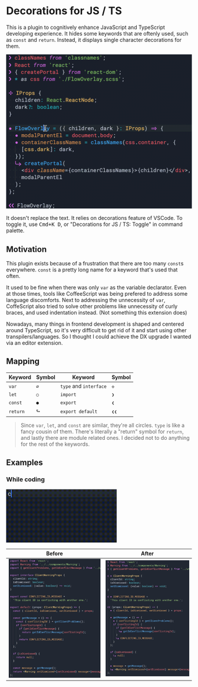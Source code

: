 # Decorations for JS / TS

This is a plugin to cognitively enhance JavaScript and TypeScript developing experience. 
It hides some keywords that are oftenly used, such as `const` and `return`. Instead, it displays single character decorations for them.

<p align="center">
  <img src="./assets/read.gif" width="520px" />
</p>


It doesn't replace the text. It relies on decorations feature of VSCode. To toggle it, use <kbd>Cmd+K D</kbd>, or "Decorations for JS / TS: Toggle" in command palette.

## Motivation

This plugin exists because of a frustration that there are too many `const`s everywhere. `const` is a pretty long name for a keyword that's used that often. 

It used to be fine when there was only `var` as the variable declarator. 
Even at those times, tools like CoffeeScript was being prefered to address some language discomforts. Next to addressing the unnecessity of `var`, CoffeScript also tried to solve other problems like unnecessity of curly braces, and used indentation instead. (Not something this extension does)

Nowadays, many things in frontend development is shaped and centered around TypeScript, so it's very difficult to get rid of it and start using other transpilers/languages. So I thought I could achieve the DX upgrade I wanted via an editor extension.

## Mapping

| Keyword | Symbol | Keyword | Symbol |
|-----|------|-----|------|
|`var` | `∅` |`type` and `interface` | `✣` |
|`let` | `○` |`import` | `❯` |
|`const` | `●` |`export` | `❮` |
|`return` | `⮑` |`export default` | `❮❮` |

> Since `var`, `let`, and `const` are similar, they're all circles. `type` is like a fancy cousin of them. There's literally a "return" symbol for `return`, and lastly there are module related ones. I decided not to do anything for the rest of the keywords. 

## Examples

### While coding
<img src="./assets/write.gif" width="300px" />

> 

| Before | After |
|---|---|
| ![before](./assets/before.png) | ![after](./assets/after.png) |